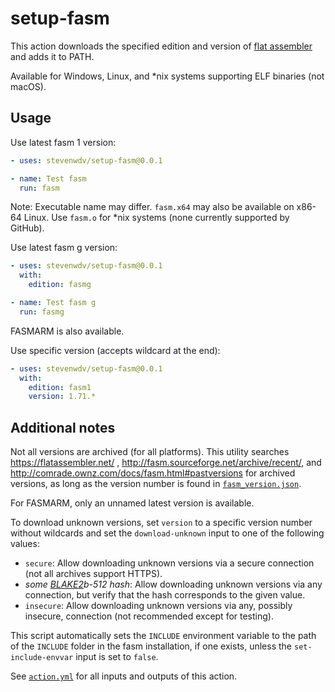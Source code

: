setup-fasm
==========

This action downloads the specified edition and version of [flat assembler](https://flatassembler.net/) and adds it to
PATH.

Available for Windows, Linux, and \*nix systems supporting ELF binaries (not macOS).

Usage
-----

Use latest fasm 1 version:
```yaml
- uses: stevenwdv/setup-fasm@0.0.1

- name: Test fasm
  run: fasm
```

Note: Executable name may differ. `fasm.x64` may also be available on x86-64 Linux. Use `fasm.o` for \*nix systems (none
currently supported by GitHub).

Use latest fasm g version:

```yaml
- uses: stevenwdv/setup-fasm@0.0.1
  with:
    edition: fasmg

- name: Test fasm g
  run: fasmg
```
FASMARM is also available.

Use specific version (accepts wildcard at the end):
```yaml
- uses: stevenwdv/setup-fasm@0.0.1
  with:
    edition: fasm1
    version: 1.71.*
```

Additional notes
-----

Not all versions are archived (for all platforms). This utility searches https://flatassembler.net/
, http://fasm.sourceforge.net/archive/recent/, and http://comrade.ownz.com/docs/fasm.html#pastversions for archived
versions, as long as the version number is found
in [`fasm_version.json`](https://github.com/stevenwdv/setup-fasm/blob/main/fasm_version.json).

For FASMARM, only an unnamed latest version is available.

To download unknown versions, set `version` to a specific version number without wildcards and set
the `download-unknown` input to one of the following values:

- `secure`: Allow downloading unknown versions via a secure connection (not all archives support HTTPS).
- _some [BLAKE2](https://www.blake2.net/)b-512 hash_: Allow downloading unknown versions via any connection, but verify
  that the hash corresponds to the given value.
- `insecure`: Allow downloading unknown versions via any, possibly insecure, connection (not recommended except for
  testing).

This script automatically sets the `INCLUDE` environment variable to the path of the `INCLUDE` folder in the fasm
installation, if one exists, unless the `set-include-envvar` input is set to `false`.

See [`action.yml`](https://github.com/stevenwdv/setup-fasm/blob/main/action.yml) for all inputs and outputs of this
action.
